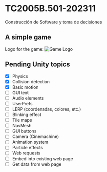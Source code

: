 # TC2005B.501-202311
Construcción de Software y toma de decisiones

## A simple game

Logo for the game:
![Game Logo](Images/021321_001_basketball.JPG)

## Pending Unity topics

- [x] Physics
- [x] Collision detection
- [x] Basic motion
- [ ] GUI text
- [ ] Audio elements
- [ ] UserPrefs
- [ ] LERP (coordenadas, colores, etc.)
- [ ] Blinking effect
- [ ] Tile maps
- [ ] NavMesh
- [ ] GUI buttons
- [ ] Camera (Cinemachine)
- [ ] Animation system
- [ ] Particle effects
- [ ] Web requests
- [ ] Embed into existing web page
- [ ] Get data from web page
